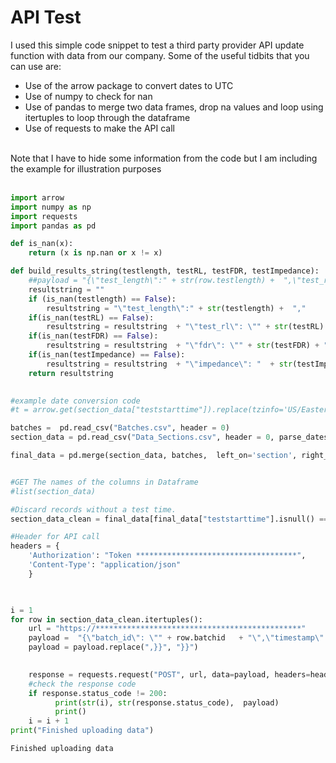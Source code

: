 # API Test

I used this simple code snippet to test a third party provider API update function with data from our company.
Some of the useful tidbits that you can use are:<br>
-  Use of the arrow package to convert dates to UTC
-  Use of numpy to check for nan
-  Use of pandas to merge two data frames, drop na values and loop using itertuples to loop through the dataframe
-  Use of requests to make the API call
<br>
Note that I have to hide some information from the code but I am including the example for illustration purposes
<br>
<br>

```python
import arrow
import numpy as np
import requests
import pandas as pd

def is_nan(x):
    return (x is np.nan or x != x)

def build_results_string(testlength, testRL, testFDR, testImpedance):
    ##payload = "{\"test_length\":" + str(row.testlength) +  ",\"test_rl\": \"" + str(row.testRL) + "\",\"fdr\": \"" + str(row.testFDR) + "\",\"impedance\": "  + str(row.testImpedance) +  "}}"
    resultstring = ""
    if (is_nan(testlength) == False): 
        resultstring = "\"test_length\":" + str(testlength) +  ","
    if(is_nan(testRL) == False):
        resultstring = resultstring  + "\"test_rl\": \"" + str(testRL) + "\","
    if(is_nan(testFDR) == False):
        resultstring = resultstring  + "\"fdr\": \"" + str(testFDR) + "\","
    if(is_nan(testImpedance) == False):
        resultstring = resultstring  + "\"impedance\": "  + str(testImpedance) 
    return resultstring
  

#example date conversion code
#t = arrow.get(section_data["teststarttime"]).replace(tzinfo='US/Eastern').to('UTC').isoformat()

batches =  pd.read_csv("Batches.csv", header = 0)
section_data = pd.read_csv("Data_Sections.csv", header = 0, parse_dates=['teststarttime'])

final_data = pd.merge(section_data, batches,  left_on='section', right_on='batchname')


#GET The names of the columns in Dataframe
#list(section_data)

#Discard records without a test time.
section_data_clean = final_data[final_data["teststarttime"].isnull() == False]

#Header for API call
headers = {
    'Authorization': "Token ************************************",
    'Content-Type': "application/json"
    }
                                                  


i = 1
for row in section_data_clean.itertuples():
    url = "https://**********************************************"
    payload =  "{\"batch_id\": \"" + row.batchid   + "\",\"timestamp\": \"" + str(arrow.get(row.teststarttime).replace(tzinfo='US/Eastern').to('UTC').isoformat()) + "\",\"results\": {" + build_results_string(row.testlength, row.testRL, row.testFDR, row.testImpedance) +  "}}"
    payload = payload.replace(",}}", "}}")
    

    response = requests.request("POST", url, data=payload, headers=headers)
    #check the response code
    if response.status_code != 200:
          print(str(i), str(response.status_code),  payload)
          print()
    i = i + 1
print("Finished uploading data")
```

    Finished uploading data
    
